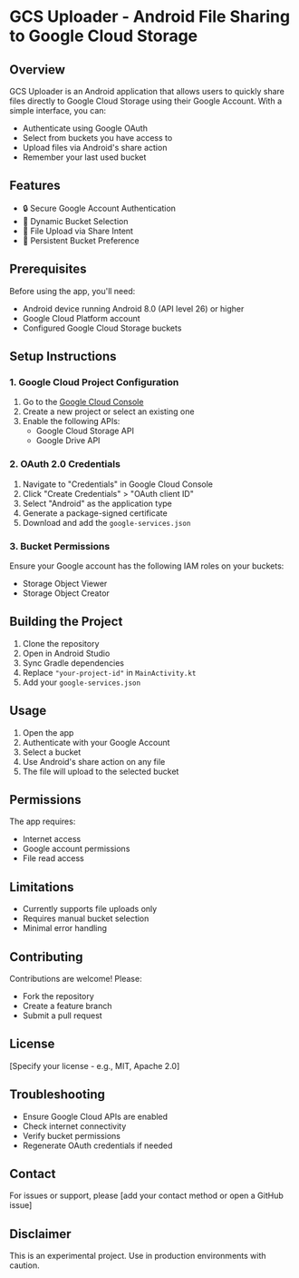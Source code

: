 # GCS Uploader - Android File Sharing to Google Cloud Storage

## Overview

GCS Uploader is an Android application that allows users to quickly share files directly to Google Cloud Storage using their Google Account. With a simple interface, you can:

- Authenticate using Google OAuth
- Select from buckets you have access to
- Upload files via Android's share action
- Remember your last used bucket

## Features

- 🔒 Secure Google Account Authentication
- 📁 Dynamic Bucket Selection
- 💾 File Upload via Share Intent
- 🔄 Persistent Bucket Preference

## Prerequisites

Before using the app, you'll need:

- Android device running Android 8.0 (API level 26) or higher
- Google Cloud Platform account
- Configured Google Cloud Storage buckets

## Setup Instructions

### 1. Google Cloud Project Configuration

1. Go to the [Google Cloud Console](https://console.cloud.google.com/)
2. Create a new project or select an existing one
3. Enable the following APIs:
    - Google Cloud Storage API
    - Google Drive API

### 2. OAuth 2.0 Credentials

1. Navigate to "Credentials" in Google Cloud Console
2. Click "Create Credentials" > "OAuth client ID"
3. Select "Android" as the application type
4. Generate a package-signed certificate
5. Download and add the `google-services.json`

### 3. Bucket Permissions

Ensure your Google account has the following IAM roles on your buckets:
- Storage Object Viewer
- Storage Object Creator

## Building the Project

1. Clone the repository
2. Open in Android Studio
3. Sync Gradle dependencies
4. Replace `"your-project-id"` in `MainActivity.kt`
5. Add your `google-services.json`

## Usage

1. Open the app
2. Authenticate with your Google Account
3. Select a bucket
4. Use Android's share action on any file
5. The file will upload to the selected bucket

## Permissions

The app requires:
- Internet access
- Google account permissions
- File read access

## Limitations

- Currently supports file uploads only
- Requires manual bucket selection
- Minimal error handling

## Contributing

Contributions are welcome! Please:
- Fork the repository
- Create a feature branch
- Submit a pull request

## License

[Specify your license - e.g., MIT, Apache 2.0]

## Troubleshooting

- Ensure Google Cloud APIs are enabled
- Check internet connectivity
- Verify bucket permissions
- Regenerate OAuth credentials if needed

## Contact

For issues or support, please [add your contact method or open a GitHub issue]

## Disclaimer

This is an experimental project. Use in production environments with caution.